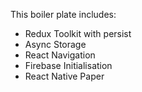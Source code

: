 This boiler plate includes:

- Redux Toolkit with persist
- Async Storage
- React Navigation
- Firebase Initialisation
- React Native Paper
